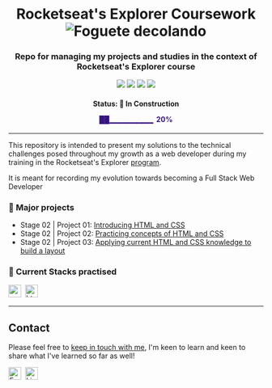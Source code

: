 <h1 align="center">
	Rocketseat's Explorer Coursework
        <img
        src="https://github.githubassets.com/images/icons/emoji/unicode/1f680.png"
        alt="Foguete decolando"
         />
</h1>

<h3 align="center">
	Repo for managing my projects and studies in the context of Rocketseat's Explorer course
</h3>

<p align="center">
	<img src="https://img.shields.io/github/last-commit/victorsgb/explorer?color=green?style=plastic"/>
	<img src="https://img.shields.io/github/repo-size/victorsgb/explorer?color=green?style=plastic"/>
	<img src="https://img.shields.io/github/languages/count/victorsgb/explorer?color=green?style=plastic"/>
        <img src="https://img.shields.io/github/languages/top/victorsgb/explorer?color=green?style=plastic"/>
</p>
<h4 align="center">
	Status: 🚧 In Construction
       <p style="color:#381480"> ██▁▁▁▁▁▁▁▁ &nbsp;20% </p>
</h4>

---
This repository is intended to present my solutions to the technical challenges posed throughout my growth as a web developer during my training in the Rocketseat's Explorer [program](https://www.rocketseat.com.br/explorer).

It is meant for recording my evolution towards becoming a Full Stack Web Developer

### 📌 Major projects

- Stage 02 | Project 01: [Introducing HTML and CSS](https://github.com/victorsgb/explorer/tree/main/project_01/)
- Stage 02 | Project 02: [Practicing concepts of HTML and CSS](https://github.com/victorsgb/explorer/tree/main/project_02/)
- Stage 02 | Project 03: [Applying current HTML and CSS knowledge to build a layout](https://github.com/victorsgb/explorer/tree/main/layout_creation)

### 📌 Current Stacks practised
<img src="https://img.shields.io/badge/Css3-05122A?style=flat&logo=css3" alt="css3 Badge" height="25">&nbsp;
<img src="https://img.shields.io/badge/Html5-05122A?style=flat&logo=html5" alt="html5 Badge" height="25">&nbsp;

---
## Contact
Please feel free to [keep in touch with me](https://www.linkedin.com/in/victorsgb/), I'm keen to learn and keen to share what I've learned so far as well!

<a href="mailto:victorsgb" target="_blank"><img src="https://img.shields.io/badge/victorsgb-D14836?style=flat&logo=gmail&logoColor=white" alt="Email Badge" height="25"></a>&nbsp;
<a href="https://www.linkedin.com/in/victorsgb" target="_blank"><img src="https://img.shields.io/badge/victorsgb-0077B5?style=flat&logo=linkedin&logoColor=white" alt="LinkedIn Badge" height="25"></a>&nbsp;
<br clear="left"/>
